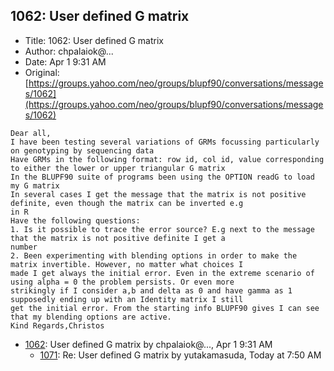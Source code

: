 ## 1062: User defined G matrix

- Title: 1062: User defined G matrix
- Author: chpalaiok@...
- Date: Apr 1 9:31 AM
- Original: [https://groups.yahoo.com/neo/groups/blupf90/conversations/messages/1062](https://groups.yahoo.com/neo/groups/blupf90/conversations/messages/1062)

```
Dear all,
I have been testing several variations of GRMs focussing particularly on genotyping by sequencing data
Have GRMs in the following format: row id, col id, value corresponding to either the lower or upper triangular G matrix
In the BLUPF90 suite of programs been using the OPTION readG to load my G matrix
In several cases I get the message that the matrix is not positive definite, even though the matrix can be inverted e.g
in R
Have the following questions:
1. Is it possible to trace the error source? E.g next to the message that the matrix is not positive definite I get a
number
2. Been experimenting with blending options in order to make the matrix invertible. However, no matter what choices I
made I get always the initial error. Even in the extreme scenario of using alpha = 0 the problem persists. Or even more
strikingly if I consider a,b and delta as 0 and have gamma as 1 supposedly ending up with an Identity matrix I still
get the initial error. From the starting info BLUPF90 gives I can see that my blending options are active.
Kind Regards,Christos
```

- [1062](1062.md): User defined G matrix by chpalaiok@..., Apr 1 9:31 AM
    - [1071](1071.md): Re: User defined G matrix by yutakamasuda, Today at 7:50 AM
